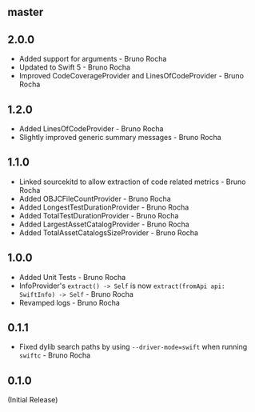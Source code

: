 <!--

// Please add your own contribution below inside the Current Release section. The version numbers will be updated
// once we deploy a new version.
//
// These docs are aimed for us developers to make things easier to maintain, so don't worry
// about getting too technical here.

-->

## master

## 2.0.0
* Added support for arguments - Bruno Rocha
* Updated to Swift 5 - Bruno Rocha
* Improved CodeCoverageProvider and LinesOfCodeProvider - Bruno Rocha

## 1.2.0
* Added LinesOfCodeProvider - Bruno Rocha
* Slightly improved generic summary messages - Bruno Rocha

## 1.1.0
* Linked sourcekitd to allow extraction of code related metrics - Bruno Rocha
* Added OBJCFileCountProvider - Bruno Rocha
* Added LongestTestDurationProvider - Bruno Rocha
* Added TotalTestDurationProvider - Bruno Rocha
* Added LargestAssetCatalogProvider - Bruno Rocha
* Added TotalAssetCatalogsSizeProvider - Bruno Rocha

## 1.0.0
* Added Unit Tests - Bruno Rocha
* InfoProvider's `extract() -> Self` is now `extract(fromApi api: SwiftInfo) -> Self` - Bruno Rocha
* Revamped logs - Bruno Rocha

## 0.1.1
* Fixed dylib search paths by using `--driver-mode=swift` when running `swiftc` - Bruno Rocha

## 0.1.0
(Initial Release)
